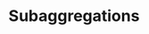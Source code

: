---
layout: default
title: Subaggregations
parent: Composite
grand_parent: Bucket aggregations
great_grand_parent: Aggregations
nav_order: 30
---